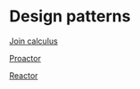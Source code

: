 # Design patterns

[Join calculus](design_patterns/join/)

[Proactor](design_patterns/proactor/)

[Reactor](design_patterns/reactor/README.md)